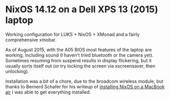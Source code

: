 # NixOS 14.12 on a Dell XPS 13 (2015) laptop

Working configuration for LUKS + NixOS + XMonad and a fairly comprehensive xmobar.

As of August 2015, with the A05 BIOS most features of the laptop are working, including sound (I haven't tried bluetooth or the camera yet). Sometimes resuming from suspend results in display flickering, but it usually sorts itself out (or try locking the screen via xscreensaver, then unlocking).

Installation was a bit of a chore, due to the broadcom wireless module, but thanks to Bernerd Schafer for his writeup of [installing NixOS on a MacBook air](https://robots.thoughtbot.com/install-linux-on-a-macbook-air) I was able to get everything installed.

